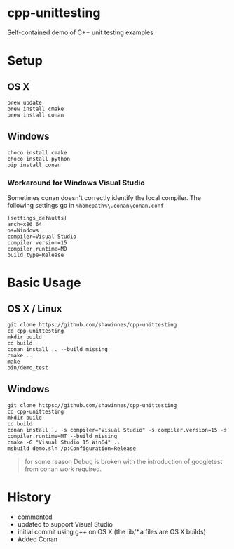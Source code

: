 # cpp-unittesting

Self-contained demo of C++ unit testing examples

# Setup

## OS X

    brew update
    brew install cmake
    brew install conan

## Windows

    choco install cmake
    choco install python
    pip install conan

### Workaround for Windows Visual Studio

Sometimes conan doesn't correctly identify the local compiler.  The following settings go in `%homepath%\.conan\conan.conf`

```
[settings_defaults]
arch=x86_64
os=Windows
compiler=Visual Studio
compiler.version=15
compiler.runtime=MD
build_type=Release
```

# Basic Usage

## OS X / Linux

    git clone https://github.com/shawinnes/cpp-unittesting
    cd cpp-unittesting
    mkdir build
    cd build
    conan install .. --build missing
    cmake ..
    make
    bin/demo_test

## Windows

    git clone https://github.com/shawinnes/cpp-unittesting
    cd cpp-unittesting
    mkdir build
    cd build
	conan install .. -s compiler="Visual Studio" -s compiler.version=15 -s compiler.runtime=MT --build missing
    cmake -G "Visual Studio 15 Win64" ..
    msbuild demo.sln /p:Configuration=Release    

> for some reason Debug is broken with the introduction of googletest from conan
> work required.

# History

- commented
- updated to support Visual Studio
- initial commit using g++ on OS X (the lib/*.a files are OS X builds)
- Added Conan
